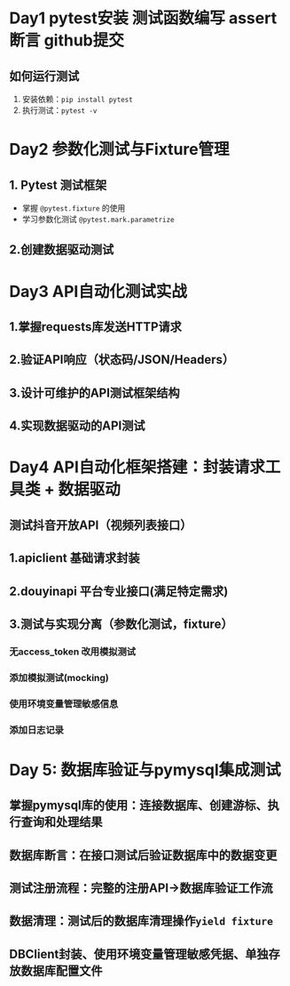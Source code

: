 # Day1 pytest安装 测试函数编写 assert断言 github提交
## 如何运行测试
1. 安装依赖：`pip install pytest`
2. 执行测试：`pytest -v`

# Day2 参数化测试与Fixture管理
## 1. **Pytest 测试框架**
   - 掌握 `@pytest.fixture` 的使用
   - 学习参数化测试 `@pytest.mark.parametrize`
## 2.创建数据驱动测试

# Day3 API自动化测试实战
## 1.掌握requests库发送HTTP请求
## 2.验证API响应（状态码/JSON/Headers）
## 3.设计可维护的API测试框架结构
## 4.实现数据驱动的API测试

# Day4 API自动化框架搭建：封装请求工具类 + 数据驱动
## 测试抖音开放API（视频列表接口）
## 1.apiclient 基础请求封装
## 2.douyinapi 平台专业接口(满足特定需求)
## 3.测试与实现分离（参数化测试，fixture）
### 无access_token 改用模拟测试
### 添加模拟测试(mocking)
### 使用环境变量管理敏感信息
### 添加日志记录


# Day 5: 数据库验证与pymysql集成测试
## 掌握pymysql库的使用：连接数据库、创建游标、执行查询和处理结果
## 数据库断言：在接口测试后验证数据库中的数据变更
## 测试注册流程：完整的注册API→数据库验证工作流
## 数据清理：测试后的数据库清理操作`yield fixture` 
## DBClient封装、使用环境变量管理敏感凭据、单独存放数据库配置文件